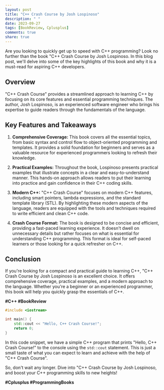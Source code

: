 ```yaml
---
layout: post
title: "C++ Crash Course by Josh Lospinoso"
description: " "
date: 2023-09-27
tags: [BookReview, Cplusplus]
comments: true
share: true
---
```


Are you looking to quickly get up to speed with C++ programming? Look no further than the book "C++ Crash Course by Josh Lospinoso. In this blog post, we'll delve into some of the key highlights of this book and why it is a must-read for aspiring C++ developers.

## Overview

"C++ Crash Course" provides a streamlined approach to learning C++ by focusing on its core features and essential programming techniques. The author, Josh Lospinoso, is an experienced software engineer who brings his expertise to guide readers through the fundamentals of the language.

## Key Features and Takeaways

1. **Comprehensive Coverage:** This book covers all the essential topics, from basic syntax and control flow to object-oriented programming and templates. It provides a solid foundation for beginners and serves as a valuable resource for experienced programmers looking to refresh their knowledge.

2. **Practical Examples:** Throughout the book, Lospinoso presents practical examples that illustrate concepts in a clear and easy-to-understand manner. This hands-on approach allows readers to put their learning into practice and gain confidence in their C++ coding skills.

3. **Modern C++:** "C++ Crash Course" focuses on modern C++ features, including smart pointers, lambda expressions, and the standard template library (STL). By highlighting these modern aspects of the language, readers are equipped with the tools and techniques required to write efficient and clean C++ code.

4. **Crash Course Format:** The book is designed to be concise and efficient, providing a fast-paced learning experience. It doesn't dwell on unnecessary details but rather focuses on what is essential for understanding C++ programming. This format is ideal for self-paced learners or those looking for a quick refresher on C++.

## Conclusion

If you're looking for a compact and practical guide to learning C++, "C++ Crash Course by Josh Lospinoso is an excellent choice. It offers comprehensive coverage, practical examples, and a modern approach to the language. Whether you're a beginner or an experienced programmer, this book will help you quickly grasp the essentials of C++.

**#C++ #BookReview**

```cpp
#include <iostream>

int main() {
    std::cout << "Hello, C++ Crash Course!";
    return 0;
}
```

In this code snippet, we have a simple C++ program that prints "Hello, C++ Crash Course!" to the console using the `std::cout` statement. This is just a small taste of what you can expect to learn and achieve with the help of "C++ Crash Course".

So, don't wait any longer. Dive into "C++ Crash Course by Josh Lospinoso, and boost your C++ programming skills to new heights!

**#Cplusplus #ProgrammingBooks**